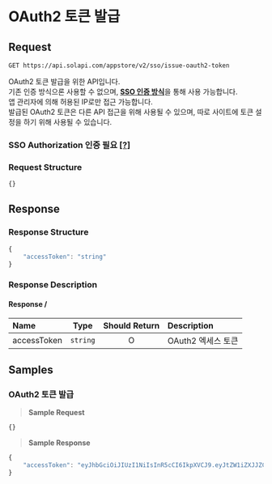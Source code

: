 # OAuth2 토큰 발급

## Request

```text
GET https://api.solapi.com/appstore/v2/sso/issue-oauth2-token
```

OAuth2 토큰 발급을 위한 API입니다.   
기존 인증 방식으론 사용할 수 없으며, [**SSO 인증 방식**](https://docs.solapi.com/authentication/authentication-sso/sso-api)을 통해 사용 가능합니다.  
앱 관리자에 의해 허용된 IP로만 접근 가능합니다.  
발급된 OAuth2 토큰은 다른 API 접근을 위해 사용될 수 있으며, 따로 사이트에 토큰 설정을 하기 위해 사용될 수 있습니다.

### SSO Authorization 인증 필요 [\[?\]](https://docs.solapi.com/authentication/authentication-sso/sso-api)

### Request Structure

```javascript
{}
```

## Response

### Response Structure

```javascript
{
    "accessToken": "string"
}
```

### Response Description

#### Response /

| Name | Type | Should Return | Description |
| :--- | :---: | :---: | :--- |
| accessToken | `string` | O | OAuth2 엑세스 토큰 |

## Samples

### OAuth2 토큰 발급

> **Sample Request**

```javascript
{}
```

> **Sample Response**

```javascript
{
    "accessToken": "eyJhbGciOiJIUzI1NiIsInR5cCI6IkpXVCJ9.eyJtZW1iZXJJZCI6Ik1FTVV3Z19HdkhFTXI0IiwiYWNjb3VudElkIjoiMjEwNzIyMTk2NTM4NjciLCJjbGllbnRJZCI6IkNJRE5VUklHT0NPT0xTTVMiLCJzY29wZSI6IioiLCJkb21haW4iOiJteXNpdGV0ZXN0MC5zb2xhcGkubmV0IiwiaXNXaGl0ZSI6ZmFsc2UsImlzQWRtaW4iOmZhbHNlLCJpYXQiOjE2MjczNjg1NjksImV4cCI6MTYyNzQ1NDk2OX0.apDT3yMWy1jx-rT0CxcsO_eI9gsQCSqYx9jPBN44FFF"
}
```

